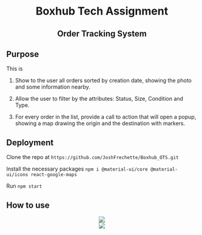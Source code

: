 <h1 align="center">Boxhub Tech Assignment</h1>
<h2 align="center">Order Tracking System</h1>

## Purpose

This is 

1. Show to the user all orders sorted by creation date, showing the photo and some information nearby.

2. Allow the user to filter by the attributes: Status, Size, Condition and Type.

3. For every order in the list, provide a call to action that will open a popup, showing a map drawing the origin and the destination with markers.

## Deployment

Clone the repo at `https://github.com/JoshFrechette/Boxhub_OTS.git`

Install the necessary packages `npm i @material-ui/core @material-ui/icons react-google-maps`

Run `npm start`

## How to use

<div align="center">
  <img src="../src/Assets/images/logo.png" />
</div>

<div align="center">
  <img src="../src/Assets/images/logo.png" />
</div>